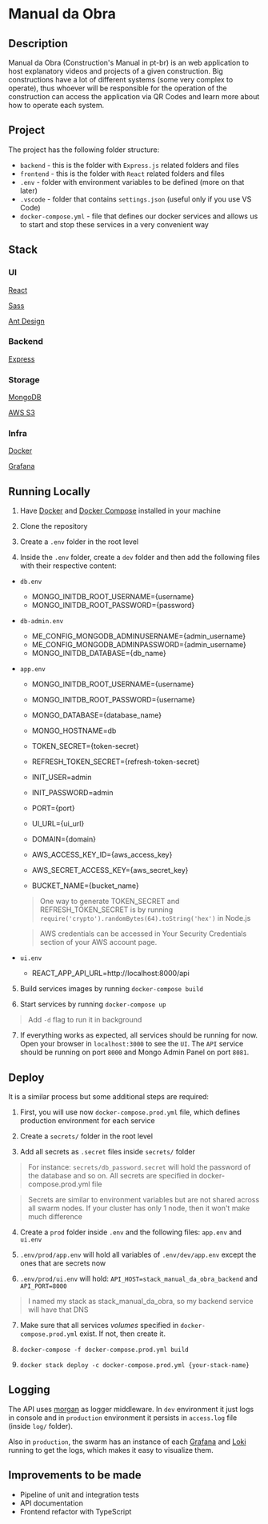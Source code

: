 # Manual da Obra

## Description
Manual da Obra (Construction's Manual in pt-br) is an web application to host explanatory videos and projects of a given construction. Big constructions have a lot of different systems (some very complex to operate), thus whoever will be responsible for the operation of the construction can access the application via QR Codes and learn more about how to operate each system.

## Project
The project has the following folder structure:

- `backend` - this is the folder with `Express.js` related folders and files
- `frontend` - this is the folder with `React` related folders and files
- `.env` - folder with environment variables to be defined (more on that later)
- `.vscode` - folder that contains `settings.json` (useful only if you use VS Code)
- `docker-compose.yml` - file that defines our docker services and allows us to start and stop these services in a very convenient way

## Stack

### UI
[React](https://reactjs.org/)

[Sass](https://sass-lang.com/)

[Ant Design](https://ant.design/docs/react/introduce)

### Backend
[Express](https://expressjs.com/)

### Storage
[MongoDB](https://www.mongodb.com/)

[AWS S3](https://aws.amazon.com/s3/)

### Infra
[Docker](https://docs.docker.com/)

[Grafana](https://grafana.com/)

## Running Locally
1. Have [Docker](https://docs.docker.com/get-docker/) and [Docker Compose](https://docs.docker.com/compose/install/) installed in your machine

2. Clone the repository

3. Create a `.env` folder in the root level

4. Inside the `.env` folder, create a `dev` folder and then add the following files with their respective content:

- `db.env`

  - MONGO_INITDB_ROOT_USERNAME={username}
  - MONGO_INITDB_ROOT_PASSWORD={password}

- `db-admin.env`

  - ME_CONFIG_MONGODB_ADMINUSERNAME={admin_username}
  - ME_CONFIG_MONGODB_ADMINPASSWORD={admin_username}
  - MONGO_INITDB_DATABASE={db_name}

- `app.env`

  - MONGO_INITDB_ROOT_USERNAME={username}
  - MONGO_INITDB_ROOT_PASSWORD={username}

  - MONGO_DATABASE={database_name}
  - MONGO_HOSTNAME=db

  - TOKEN_SECRET={token-secret}
  - REFRESH_TOKEN_SECRET={refresh-token-secret}

  - INIT_USER=admin
  - INIT_PASSWORD=admin

  - PORT={port}
  - UI_URL={ui_url}
  - DOMAIN={domain}

  - AWS_ACCESS_KEY_ID={aws_access_key}
  - AWS_SECRET_ACCESS_KEY={aws_secret_key}
  - BUCKET_NAME={bucket_name}

  > One way to generate TOKEN_SECRET and REFRESH_TOKEN_SECRET is by running `require('crypto').randomBytes(64).toString('hex')` in Node.js

  > AWS credentials can be accessed in Your Security Credentials section of your AWS account page.

- `ui.env`

  - REACT_APP_API_URL=http://localhost:8000/api

5. Build services images by running `docker-compose build`

6. Start services by running `docker-compose up`

> Add `-d` flag to run it in background

7. If everything works as expected, all services should be running for now. Open your browser in `localhost:3000` to see the `UI`. The `API` service should be running on port `8000` and Mongo Admin Panel on port `8081`.


## Deploy

It is a similar process but some additional steps are required:
  1. First, you will use now `docker-compose.prod.yml` file, which defines production environment for each service

  2. Create a `secrets/` folder in the root level

  3. Add all secrets as `.secret` files inside `secrets/` folder

  > For instance: `secrets/db_password.secret` will hold the password of the database and so on. All secrets are specified in docker-compose.prod.yml file

  > Secrets are similar to environment variables but are not shared across all swarm nodes. If your cluster has only 1 node, then it won't make much difference

  4. Create a `prod` folder inside `.env` and the following files: `app.env` and `ui.env`

  5. `.env/prod/app.env` will hold all variables of `.env/dev/app.env` except the ones that are secrets now

  6. `.env/prod/ui.env` will hold: `API_HOST=stack_manual_da_obra_backend` and `API_PORT=8000`

  > I named my stack as stack_manual_da_obra, so my backend service will have that DNS

  7. Make sure that all services _volumes_ specified in `docker-compose.prod.yml` exist. If not, then create it.

  8. `docker-compose -f docker-compose.prod.yml build`

  9. `docker stack deploy -c docker-compose.prod.yml {your-stack-name}`


## Logging

The API uses [morgan](https://github.com/expressjs/morgan) as logger middleware. In `dev` environment it just logs in console and in `production` environment it persists in `access.log` file (inside `log/` folder).

Also in `production`, the swarm has an instance of each [Grafana](https://grafana.com/) and [Loki](https://grafana.com/oss/loki/) running to get the logs, which makes it easy to visualize them.

## Improvements to be made

- Pipeline of unit and integration tests
- API documentation
- Frontend refactor with TypeScript
